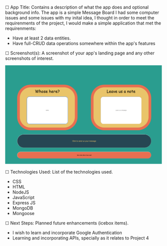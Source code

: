 

☐ App Title: Contains a description of what the app does and optional background info.
The app is a simple Message Board
I had some computer issues and some issues with my inital idea, I thought in order to meet the requirenments of the project, I would make a simple application that met the requirenments:
- Have at least 2 data entities.
- Have full-CRUD data operations somewhere within the app's features

☐ Screenshot(s): A screenshot of your app's landing page and any other screenshots of interest.

![Landing-Page](./Img/landing.png)


☐ Technologies Used: List of the technologies used.

- CSS
- HTML
- NodeJS  
- JavaScript
- Express JS
- MongoDB
- Mongoose

☐ Next Steps: Planned future enhancements (icebox items).
- I wish to learn and incorporate Google Authentication 
- Learning and incorporating APIs, specially as it relates to Project 4


